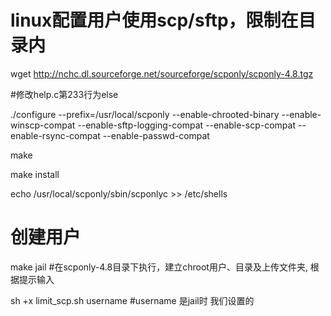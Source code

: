 # linux配置用户使用scp/sftp，限制在目录内
wget http://nchc.dl.sourceforge.net/sourceforge/scponly/scponly-4.8.tgz

#修改help.c第233行为else

./configure --prefix=/usr/local/scponly --enable-chrooted-binary --enable-winscp-compat --enable-sftp-logging-compat --enable-scp-compat --enable-rsync-compat --enable-passwd-compat

make

make install

echo /usr/local/scponly/sbin/scponlyc >> /etc/shells



# 创建用户
make jail #在scponly-4.8目录下执行，建立chroot用户、目录及上传文件夹, 根据提示输入

sh +x limit_scp.sh username #username 是jail时 我们设置的
